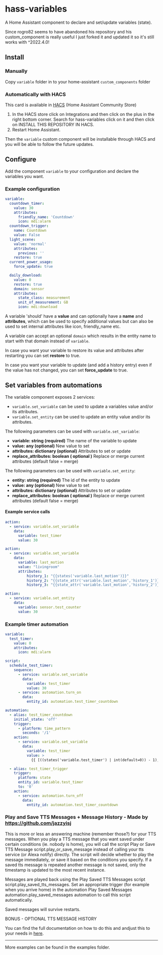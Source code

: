# hass-variables

A Home Assistant component to declare and set/update variables (state).

Since rogro82 seems to have abandoned his repository and his custom_component is really useful I just forked it and updated it so it's still works with ^2022.4.0!

## Install

### Manually

Copy `variable` folder in to your home-assistant `custom_components` folder

### Automatically with HACS

This card is available in [HACS](https://github.com/custom-components/hacs) (Home Assistant Community Store)

1. In the HACS store click on Integrations and then click on the plus in the right bottom corner. Search for hass-variables click on it and then click on INSTALL THIS REPOSITORY IN HACS.
2. Restart Home Assistant.

Then the `variable` custom component will be installable through HACS and you will be able to follow the future updates.

## Configure

Add the component `variable` to your configuration and declare the variables you want.

### Example configuration

```yaml
variable:
  countdown_timer:
    value: 30
    attributes:
      friendly_name: 'Countdown'
      icon: mdi:alarm
  countdown_trigger:
    name: Countdown
    value: False
  light_scene:
    value: 'normal'
    attributes:
      previous: ''
    restore: true
  current_power_usage:
    force_update: true

  daily_download:
    value: 0
    restore: true
    domain: sensor
    attributes:
      state_class: measurement
      unit_of_measurement: GB
      icon: mdi:download
```

A variable 'should' have a __value__ and can optionally have a __name__ and __attributes__, which can be used to specify additional values but can also be used to set internal attributes like icon, friendly_name etc.

A variable can accept an optional `domain` which results in the entity name to start with that domain instead of `variable`.

In case you want your variable to restore its value and attributes after restarting you can set __restore__ to true.

In case you want your variable to update (and add a history entry) even if the value has not changed, you can set __force_update__ to true.

## Set variables from automations

The variable component exposes 2 services:
* `variable.set_variable` can be used to update a variables value and/or its attributes.
* `variable.set_entity` can be used to update an entity value and/or its attributes.

The following parameters can be used with `variable.set_variable`:

- __variable: string (required)__
The name of the variable to update
- __value: any (optional)__
New value to set
- __attributes: dictionary (optional)__
Attributes to set or update
- __replace_attributes: boolean ( optional )__
Replace or merge current attributes (default false = merge)


The following parameters can be used with `variable.set_entity`:

- __entity: string (required)__
The id of the entity to update
- __value: any (optional)__
New value to set
- __attributes: dictionary (optional)__
Attributes to set or update
- __replace_attributes: boolean ( optional )__
Replace or merge current attributes (default false = merge)

#### Example service calls

```yaml
action:
  - service: variable.set_variable
    data:
      variable: test_timer
      value: 30

action:
  - service: variable.set_variable
    data:
      variable: last_motion
      value: "livingroom"
      attributes:
          history_1: "{{states('variable.last_motion')}}"
          history_2: "{{state_attr('variable.last_motion','history_1')}}"
          history_3: "{{state_attr('variable.last_motion','history_2')}}"

action:
  - service: variable.set_entity
    data:
      variable: sensor.test_counter
      value: 30
```

### Example timer automation

```yaml
variable:
  test_timer:
    value: 0
    attributes:
      icon: mdi:alarm

script:
  schedule_test_timer:
    sequence:
      - service: variable.set_variable
        data:
          variable: test_timer
          value: 30
      - service: automation.turn_on
        data:
          entity_id: automation.test_timer_countdown

automation:
  - alias: test_timer_countdown
    initial_state: 'off'
    trigger:
      - platform: time_pattern
        seconds: '/1'
    action:
      - service: variable.set_variable
        data:
          variable: test_timer
          value: >
            {{ [((states('variable.test_timer') | int(default=0)) - 1), 0] | max }}

  - alias: test_timer_trigger
    trigger:
      platform: state
      entity_id: variable.test_timer
      to: '0'
    action:
      - service: automation.turn_off
        data:
          entity_id: automation.test_timer_countdown
```

### Play and Save TTS Messages + Message History - Made by https://github.com/jazzyisj

This is more or less an answering machine (remember those?) for your TTS messages. When you play a TTS message that you want saved under certain conditions (ie. nobody is home), you will call the script Play or Save TTS Message script.play_or_save_message instead of calling your tts service (or Alexa notify) directly. The script will decide whether to play the message immediately, or save it based on the conditions you specify. If a saved tts message is repeated another message is not saved, only the timestamp is updated to the most recent instance.

Messages are played back using the Play Saved TTS Messages script script.play_saved_tts_messages. Set an appropriate trigger (for example when you arrive home) in the automation Play Saved Messages automation.play_saved_messages automation to call this script automatically.

Saved messages will survive restarts.

BONUS - OPTIONAL TTS MESSAGE HISTORY

You can find the full documentation on how to do this and andjust this to your needs in [here](https://github.com/Wibias/hass-variables/tree/master/examples/save-tts-message/tts.md).

---

More examples can be found in the examples folder.
